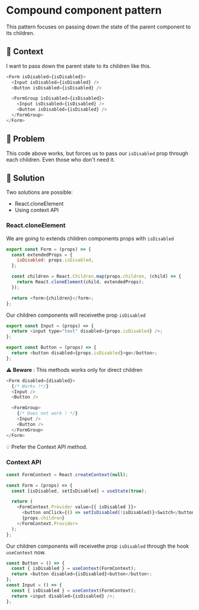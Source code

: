 # Compound component pattern

This pattern focuses on passing down the state of the parent component to its children.

## 📘 Context

I want to pass down the parent state to its children like this.

```js
<Form isDisabled={isDisabled}>
  <Input isDisabled={isDisabled} />
  <Button isDisabled={isDisabled} />

  <FormGroup isDisabled={isDisabled}>
    <Input isDisabled={isDisabled} />
    <Button isDisabled={isDisabled} />
  </FormGroup>
</Form>
```

## 📌 Problem

This code above works, but forces us to pass our `isDisabled` prop through each children. Even those who don't need it.

## 🔑 Solution

Two solutions are possible:

- React.cloneElement
- Using context API

### React.cloneElement

We are going to extends children components props with `isDisabled`

```js
export const Form = (props) => {
  const extendedProps = {
    isDisabled: props.isDisabled,
  };

  const children = React.Children.map(props.children, (child) => {
    return React.cloneElement(child, extendedProps);
  });

  return <form>{children}</form>;
};
```

Our children components will receivethe prop `isDisabled`

```js
export const Input = (props) => {
  return <input type="text" disabled={props.isDisabled} />;
};

export const Button = (props) => {
  return <button disabled={props.isDisabled}>go</button>;
};
```

⚠️ **Beware** : This methods works only for direct children

```js
<Form disabled={disabled}>
  {/* Works !*/}
  <Input />
  <Button />

  <FormGroup>
    {/* Does not work ! */}
    <Input />
    <Button />
  </FormGroup>
</Form>
```

💡 Prefer the Context API method.

### Context API

```js
const FormContext = React.createContext(null);

const Form = (props) => {
  const [isDisabled, setIsDisabled] = useState(true);

  return (
    <FormContext.Provider value={{ isDisabled }}>
      <button onClick={() => setIsDisabled(!isDisabled)}>Switch</button>
      {props.children}
    </FormContext.Provider>
  );
};
```

Our children components will receivethe prop `isDisabled` through the hook `useContext` now.

```js
const Button = () => {
  const { isDisabled } = useContext(FormContext);
  return <button disabled={isDisabled}>button</button>;
};
const Input = () => {
  const { isDisabled } = useContext(FormContext);
  return <input disabled={isDisabled} />;
};
```
